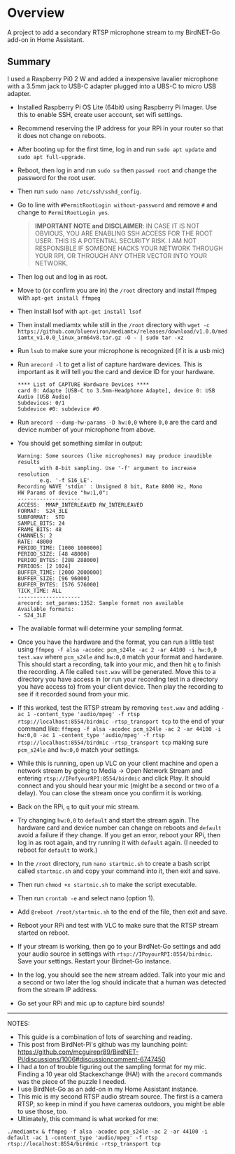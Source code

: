# Overview
A project to add a secondary RTSP microphone stream to my BirdNET-Go add-on in Home Assistant.

## Summary

I used a Raspberry Pi0 2 W and added a inexpensive lavalier microphone with a 3.5mm jack to USB-C adapter plugged into a UBS-C to micro USB adapter.

- Installed Raspberry Pi OS Lite (64bit) using Raspberry Pi Imager. Use this to enable SSH, create user account, set wifi settings.
- Recommend reserving the IP address for your RPi in your router so that it does not change on reboots. 

- After booting up for the first time, log in and run `sudo apt update` and `sudo apt full-upgrade`.
- Reboot, then log in and run `sudo su` then `passwd root` and change the password for the root user.
- Then run `sudo nano /etc/ssh/sshd_config`.
- Go to line with `#PermitRootLogin without-password` and remove `#` and change to `PermitRootLogin yes`.
  > **IMPORTANT NOTE and DISCLAIMER**: IN CASE IT IS NOT OBVIOUS, YOU ARE ENABLING SSH ACCESS FOR THE ROOT USER. THIS IS A POTENTIAL SECURITY RISK. I AM NOT RESPONSIBLE IF SOMEONE HACKS YOUR NETWORK THROUGH YOUR RPI, OR THROUGH ANY OTHER VECTOR INTO YOUR NETWORK.
- Then log out and log in as root.
- Move to (or confirm you are in) the `/root` directory and install ffmpeg with `apt-get install ffmpeg`
- Then install lsof with `apt-get install lsof`
- Then install mediamtx while still in the `/root` directory with
  `
  wget -c https://github.com/bluenviron/mediamtx/releases/download/v1.0.0/mediamtx_v1.0.0_linux_arm64v8.tar.gz -O - | sudo tar -xz
  `
- Run `lsub` to make sure your microphone is recognized (if it is a usb mic)
- Run `arecord -l` to get a list of capture hardware devices. This is important as it will tell you the card and device ID for your hardware.
  ```
  **** List of CAPTURE Hardware Devices ****
  card 0: Adapte [USB-C to 3.5mm-Headphone Adapte], device 0: USB Audio [USB Audio]
  Subdevices: 0/1
  Subdevice #0: subdevice #0
  ```
- Run `arecord --dump-hw-params -D hw:0,0` where `0,0` are the card and device number of your microphone from above.
- You should get something similar in output:
  ```
  Warning: Some sources (like microphones) may produce inaudible results
         with 8-bit sampling. Use '-f' argument to increase resolution
         e.g. '-f S16_LE'.
  Recording WAVE 'stdin' : Unsigned 8 bit, Rate 8000 Hz, Mono
  HW Params of device "hw:1,0":
  --------------------
  ACCESS:  MMAP_INTERLEAVED RW_INTERLEAVED
  FORMAT:  S24_3LE
  SUBFORMAT:  STD
  SAMPLE_BITS: 24
  FRAME_BITS: 48
  CHANNELS: 2
  RATE: 48000
  PERIOD_TIME: [1000 1000000]
  PERIOD_SIZE: [48 48000]
  PERIOD_BYTES: [288 288000]
  PERIODS: [2 1024]
  BUFFER_TIME: [2000 2000000]
  BUFFER_SIZE: [96 96000]
  BUFFER_BYTES: [576 576000]
  TICK_TIME: ALL
  --------------------
  arecord: set_params:1352: Sample format non available
  Available formats:
  - S24_3LE
  ```
- The available format will determine your sampling format.
- Once you have the hardware and the format, you can run a little test using `ffmpeg -f alsa -acodec pcm_s24le -ac 2 -ar 44100 -i hw:0,0 test.wav` where `pcm_s24le` and `hw:0,0` match your format and hardware. This should start a recording, talk into your mic, and then hit `q` to finish the recording. A file called `test.wav` will be generated. Move this to a directory you have access in (or run your recording test in a directory you have access to) from your client device. Then play the recording to see if it recorded sound from your mic.
- If this worked, test the RTSP stream by removing `test.wav` and adding `-ac 1 -content_type 'audio/mpeg' -f rtsp rtsp://localhost:8554/birdmic -rtsp_transport tcp` to the end of your command like: `ffmpeg -f alsa -acodec pcm_s24le -ac 2 -ar 44100 -i hw:0,0 -ac 1 -content_type 'audio/mpeg' -f rtsp rtsp://localhost:8554/birdmic -rtsp_transport tcp` making sure `pcm_s24le` and `hw:0,0` match your settings.
- While this is running, open up VLC on your client machine and open a network stream by going to Media -> Open Network Stream and entering `rtsp://IPofyourRPI:8554/birdmic` and click Play. It should connect and you should hear your mic (might be a second or two of a delay). You can close the stream once you confirm it is working.
- Back on the RPi, `q` to quit your mic stream.
- Try changing `hw:0,0` to `default` and start the stream again. The hardware card and device number can change on reboots and `default` avoid a failure if they change. If you get an error, reboot your RPi, then log in as root again, and try running it with `default` again. (I needed to reboot for `default` to work.)
- In the `/root` directory, run `nano startmic.sh` to create a bash script called `startmic.sh` and copy your command into it, then exit and save.
- Then run `chmod +x startmic.sh` to make the script executable.
- Then run `crontab -e` and select nano (option 1).
- Add `@reboot /root/startmic.sh` to the end of the file, then exit and save.
- Reboot your RPi and test with VLC to make sure that the RTSP stream started on reboot.
- If your stream is working, then go to your BirdNet-Go settings and add your audio source in settings with `rtsp://IPoyourRPI:8554/birdmic`. Save your settings. Restart your Birdnet-Go instance.
- In the log, you should see the new stream added. Talk into your mic and a second or two later the log should indicate that a human was detected from the stream IP address.
- Go set your RPi and mic up to capture bird sounds!



---
NOTES:
- This guide is a combination of lots of searching and reading.
- This post from BirdNet-Pi's github was my launching point: https://github.com/mcguirepr89/BirdNET-Pi/discussions/1006#discussioncomment-6747450
- I had a ton of trouble figuring out the sampling format for my mic. Finding a 10 year old Stackexchange (HA!) with the `arecord` commands was the piece of the puzzle I needed.
- I use BirdNet-Go as an add-on in my Home Assistant instance.
- This mic is my second RTSP audio stream source. The first is a camera RTSP, so keep in mind if you have cameras outdoors, you might be able to use those, too.
- Ultimately, this command is what worked for me:
```
./mediamtx & ffmpeg -f alsa -acodec pcm_s24le -ac 2 -ar 44100 -i default -ac 1 -content_type 'audio/mpeg' -f rtsp rtsp://localhost:8554/birdmic -rtsp_transport tcp
```
